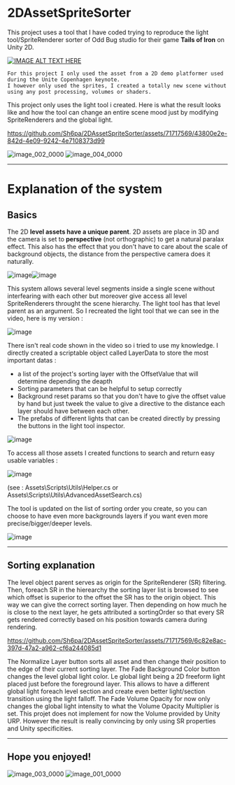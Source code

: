 # 2DAssetSpriteSorter

This project uses a tool that I have coded trying to reproduce the light tool/SpriteRenderer sorter of Odd Bug studio for their game **Tails of Iron** on Unity 2D.

   [![IMAGE ALT TEXT HERE](https://img.youtube.com/vi/0iKhPM-wrpQ/0.jpg)](https://www.youtube.com/watch?v=0iKhPM-wrpQ)

    For this project I only used the asset from a 2D demo platformer used during the Unite Copenhagen keynote. 
    I however only used the sprites, I created a totally new scene without using any post processing, volumes or shaders.
This project only uses the light tool i created.
Here is what the result looks like and how the tool can change an entire scene mood just by modifying SpriteRenderers and the global light.


https://github.com/Sh6pa/2DAssetSpriteSorter/assets/71717569/43800e2e-842d-4e09-9242-4e7108373d99

![image_002_0000](https://github.com/Sh6pa/2DAssetSpriteSorter/assets/71717569/b94bdacb-2c9c-4d54-b741-92c7f1fa5065)
![image_004_0000](https://github.com/Sh6pa/2DAssetSpriteSorter/assets/71717569/065abe03-b883-4903-8ea6-1c196da9c671)

<hr/>

# Explanation of the system
## Basics
The 2D **level assets have a unique parent**.
2D assets are place in 3D and the camera is set to **perspective** (not orthographic) to get a natural paralax effect.
This also has the effect that you don't have to care about the scale of background objects, the distance from the perspective camera does it naturally. 

![image](https://github.com/Sh6pa/2DAssetSpriteSorter/assets/71717569/31b397e9-26af-45dc-8f79-549f61099b86)![image](https://github.com/Sh6pa/2DAssetSpriteSorter/assets/71717569/c3a343e0-4972-4a7f-89e0-4426c3df78b2)


This system allows several level segments inside a single scene without interfearing with each other but moreover give access all level SpriteRenderers throught the scene hierarchy.
The light tool has that level parent as an argument.
So I recreated the light tool that we can see in the video, here is my version :

![image](https://github.com/Sh6pa/2DAssetSpriteSorter/assets/71717569/7ce0e598-f6c8-429c-a184-ba949887f0b7)

There isn't real code shown in the video so i tried to use my knowledge.
I directly created a scriptable object called LayerData to store the most important datas :
* a list of the project's sorting layer with the OffsetValue that will determine depending the deapth
* Sorting parameters that can be helpful to setup correctly
* Background reset params so that you don't have to give the offset value by hand but just tweek the value to give a directive to the distance each layer should have between each other.
* The prefabs of different lights that can be created directly by pressing the buttons in the light tool inspector.
  
![image](https://github.com/Sh6pa/2DAssetSpriteSorter/assets/71717569/6cfead91-1fae-4b2e-8763-a236245c843e)

To access all those assets I created functions to search and return easy usable variables :

![image](https://github.com/Sh6pa/2DAssetSpriteSorter/assets/71717569/2e00432a-dd7a-495f-89c1-ec794781e58e)

(see : Assets\Scripts\Utils\Helper.cs or Assets\Scripts\Utils\AdvancedAssetSearch.cs)

The tool is updated on the list of sorting order you create, so you can choose to have even more backgrounds layers if you want even more precise/bigger/deeper levels.

![image](https://github.com/Sh6pa/2DAssetSpriteSorter/assets/71717569/a24e7320-90cf-4d7f-8573-8e5e63076990)

<hr/>

## Sorting explanation
The level object parent serves as origin for the SpriteRenderer (SR) filtering.
Then, foreach SR in the hierearchy the sorting layer list is browsed to see which offset is superior to the offset the SR has to the origin object.
This way we can give the correct sorting layer.
Then depending on how much he is close to the next layer, he gets attributed a sortingOrder so that every SR gets rendered correctly based on his position towards camera during rendering.

https://github.com/Sh6pa/2DAssetSpriteSorter/assets/71717569/6c82e8ac-397d-47a2-a962-cf6a244085d1

The Normalize Layer button sorts all asset and then change their position to the edge of their current sorting layer.
The Fade Background Color button changes the level global light color. Le global light being a 2D freeform light placed just before the foreground layer. This allows to have a different global light foreach level section and create even better light/section transition using the light falloff.
The Fade Volume Opacity for now only changes the global light intensity to what the Volume Opacity Multiplier is set.
This projet does not implement for now the Volume provided by Unity URP. However the result is really convincing by only using SR properties and Unity specificities.

<hr/>

   ## Hope you enjoyed!
![image_003_0000](https://github.com/Sh6pa/2DAssetSpriteSorter/assets/71717569/188eb1c4-67e9-4401-b558-7ddee2f0712b)
![image_001_0000](https://github.com/Sh6pa/2DAssetSpriteSorter/assets/71717569/7fa6c629-7522-40b8-9ec8-9299516641d8)


